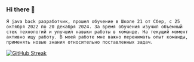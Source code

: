 ### Hi there 👋

`Я java back разработчик, прошел обучение в Школе 21 от Сбер, с 25 октября 2022 по 20 декабря 2024.
За время обучения изучил объемный стек технологий и улучшил навыки работы в команде.
На текущий момент активно ищу работу.
В моей работе мне важно перенимать опыт команды, применять новые знания относительно поставленных задач.`



<!--


**ivanview23/ivanview23** is a ✨ _special_ ✨ repository because its `README.md` (this file) appears on your GitHub profile.

Here are some ideas to get you started:

- 🔭 I’m currently working on ...
- 🌱 I’m currently learning ...
- 👯 I’m looking to collaborate on ...
- 🤔 I’m looking for help with ...
- 💬 Ask me about ...
- 📫 How to reach me: ...
- 😄 Pronouns: ...
- ⚡ Fun fact: ...
-->

[![GitHub Streak](https://streak-stats.demolab.com/?user=ivanview23&theme=dark)](https://git.io/streak-stats)
